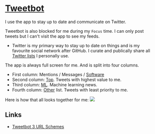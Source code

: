 # [Tweetbot](https://tapbots.com/tweetbot/mac/)
I use the app to stay up to date and communicate on Twitter.

Tweetbot is also blocked for me during my `Focus` time. I can only post tweets but I can't visit the app to see my feeds.

- Twitter is my primary way to stay up to date on things and is my favourite social network after GitHub. I curate and publically share all [Twitter lists](https://twitter.com/nikitavoloboev/lists) I personally use.

The app is always full screen for me. And is split into four columns.
- First column: Mentions / Messages / [Software](https://twitter.com/nikitavoloboev/lists/software)
- Second column: [Top](https://twitter.com/nikitavoloboev/lists/top). Tweets with highest value to me.
- Third column: [ML](https://twitter.com/nikitavoloboev/lists/ml). Machine learning news.
- Fourth column: [Other](https://twitter.com/nikitavoloboev/lists/other1) list. Tweets with least priority to me.

Here is how that all looks together for me:
![](https://i.imgur.com/cy67ddm.png)

## Links
- [Tweetbot 3 URL Schemes](https://tapbots.net/tweetbot3/support/url-schemes/)